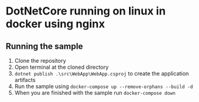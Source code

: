 # DotNetCore running on linux in docker using nginx

## Running the sample

1. Clone the repository
2. Open terminal at the cloned directory
3. ```dotnet publish .\src\WebApp\WebApp.csproj``` to create the application artifacts
4. Run the sample using ```docker-compose up --remove-orphans --build -d```
5. When you are finished with the sample run ```docker-compose down```